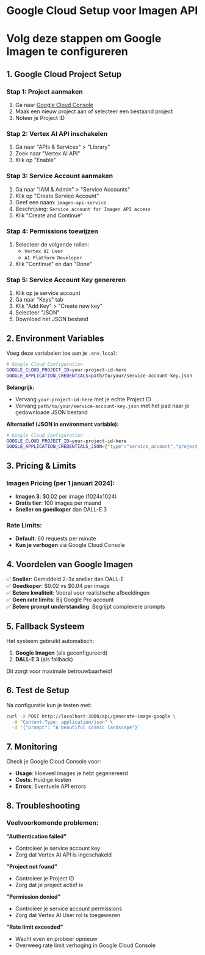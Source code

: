 # Google Cloud Setup voor Imagen API
# Volg deze stappen om Google Imagen te configureren

## 1. Google Cloud Project Setup

### Stap 1: Project aanmaken
1. Ga naar [Google Cloud Console](https://console.cloud.google.com/)
2. Maak een nieuw project aan of selecteer een bestaand project
3. Noteer je Project ID

### Stap 2: Vertex AI API inschakelen
1. Ga naar "APIs & Services" > "Library"
2. Zoek naar "Vertex AI API"
3. Klik op "Enable"

### Stap 3: Service Account aanmaken
1. Ga naar "IAM & Admin" > "Service Accounts"
2. Klik op "Create Service Account"
3. Geef een naam: `imagen-api-service`
4. Beschrijving: `Service account for Imagen API access`
5. Klik "Create and Continue"

### Stap 4: Permissions toewijzen
1. Selecteer de volgende rollen:
   - `Vertex AI User`
   - `AI Platform Developer`
2. Klik "Continue" en dan "Done"

### Stap 5: Service Account Key genereren
1. Klik op je service account
2. Ga naar "Keys" tab
3. Klik "Add Key" > "Create new key"
4. Selecteer "JSON"
5. Download het JSON bestand

## 2. Environment Variables

Voeg deze variabelen toe aan je `.env.local`:

```bash
# Google Cloud Configuration
GOOGLE_CLOUD_PROJECT_ID=your-project-id-here
GOOGLE_APPLICATION_CREDENTIALS=path/to/your/service-account-key.json
```

**Belangrijk:** 
- Vervang `your-project-id-here` met je echte Project ID
- Vervang `path/to/your/service-account-key.json` met het pad naar je gedownloade JSON bestand

**Alternatief (JSON in environment variable):**
```bash
# Google Cloud Configuration
GOOGLE_CLOUD_PROJECT_ID=your-project-id-here
GOOGLE_APPLICATION_CREDENTIALS_JSON={"type":"service_account","project_id":"your-project-id",...}
```

## 3. Pricing & Limits

### Imagen Pricing (per 1 januari 2024):
- **Imagen 3**: $0.02 per image (1024x1024)
- **Gratis tier**: 100 images per maand
- **Sneller en goedkoper** dan DALL-E 3

### Rate Limits:
- **Default**: 60 requests per minute
- **Kun je verhogen** via Google Cloud Console

## 4. Voordelen van Google Imagen

✅ **Sneller**: Gemiddeld 2-3x sneller dan DALL-E  
✅ **Goedkoper**: $0.02 vs $0.04 per image  
✅ **Betere kwaliteit**: Vooral voor realistische afbeeldingen  
✅ **Geen rate limits**: Bij Google Pro account  
✅ **Betere prompt understanding**: Begrijpt complexere prompts  

## 5. Fallback Systeem

Het systeem gebruikt automatisch:
1. **Google Imagen** (als geconfigureerd)
2. **DALL-E 3** (als fallback)

Dit zorgt voor maximale betrouwbaarheid!

## 6. Test de Setup

Na configuratie kun je testen met:
```bash
curl -X POST http://localhost:3000/api/generate-image-google \
  -H "Content-Type: application/json" \
  -d '{"prompt": "A beautiful cosmic landscape"}'
```

## 7. Monitoring

Check je Google Cloud Console voor:
- **Usage**: Hoeveel images je hebt gegenereerd
- **Costs**: Huidige kosten
- **Errors**: Eventuele API errors

## 8. Troubleshooting

### Veelvoorkomende problemen:

**"Authentication failed"**
- Controleer je service account key
- Zorg dat Vertex AI API is ingeschakeld

**"Project not found"**
- Controleer je Project ID
- Zorg dat je project actief is

**"Permission denied"**
- Controleer je service account permissions
- Zorg dat Vertex AI User rol is toegewezen

**"Rate limit exceeded"**
- Wacht even en probeer opnieuw
- Overweeg rate limit verhoging in Google Cloud Console
